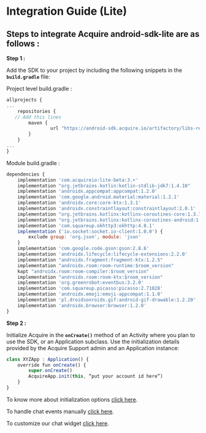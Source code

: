 # Integration Guide \(Lite\)

## **Steps to integrate Acquire android-sdk-lite are as follows :**

**Step 1 :**

Add the SDK to your project by including the following snippets in the **`build.gradle`** file:

Project level build.gradle :

```javascript
allprojects {
...
    repositories {
   // Add this lines 
        maven {
                url "https://android-sdk.acquire.io/artifactory/libs-release-local/"
        }
    }
...
}

```

Module build.gradle :

```javascript
dependencies {
    implementation 'com.acquireio:lite-beta:3.+'
    implementation "org.jetbrains.kotlin:kotlin-stdlib-jdk7:1.4.10"
    implementation 'androidx.appcompat:appcompat:1.2.0'
    implementation 'com.google.android.material:material:1.2.1'
    implementation 'androidx.core:core-ktx:1.3.1'
    implementation 'androidx.constraintlayout:constraintlayout:2.0.1'
    implementation "org.jetbrains.kotlinx:kotlinx-coroutines-core:1.3.7"
    implementation "org.jetbrains.kotlinx:kotlinx-coroutines-android:1.3.4"
    implementation 'com.squareup.okhttp3:okhttp:4.8.1'
    implementation ('io.socket:socket.io-client:1.0.0') {
        exclude group: 'org.json', module: 'json'
    }
    implementation 'com.google.code.gson:gson:2.8.6'
    implementation 'androidx.lifecycle:lifecycle-extensions:2.2.0'
    implementation "androidx.fragment:fragment-ktx:1.2.5"
    implementation "androidx.room:room-runtime:$room_version"
    kapt "androidx.room:room-compiler:$room_version"
    implementation "androidx.room:room-ktx:$room_version"
    implementation 'org.greenrobot:eventbus:3.2.0'
    implementation 'com.squareup.picasso:picasso:2.71828'
    implementation 'androidx.emoji:emoji-appcompat:1.1.0'
    implementation 'pl.droidsonroids.gif:android-gif-drawable:1.2.20'
    implementation 'androidx.browser:browser:1.2.0'
}
```

**Step 2 :**

Initialize Acquire in the **`onCreate()`** method of an Activity where you plan to use the SDK, or an Application subclass. Use the initialization details provided by the Acquire Support admin and an Application instance:

```javascript
class XYZApp : Application() {
    override fun onCreate() {
        super.onCreate()
        AcquireApp.init(this, “put your account id here”)
    }
}
```

To know more about initialization options [click here](start-using-acquire.md#initialize-acquire-sdk). 

To handle chat events manually [click here](../acquire-apis.md#chat-apis). 

To customize our chat widget [click here](../custom-ui-widget.md#customize-chat-widget).

